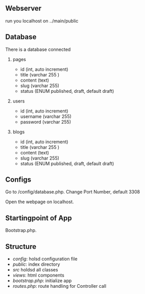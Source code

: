 ## Webserver
run you localhost on ../main/public

## Database
There is a database connected

1. pages
    - id (int, auto increment)
    - title (varchar 255 )
    - content (text)
    - slug (varchar 255)
    - status (ENUM published, draft, default  draft)

2. users
    - id (int, auto increment)
    - username (varchar 255)
    - password (varchar 255)

3. blogs
    - id (int, auto increment)
    - title (varchar 255 )
    - content (text)
    - slug (varchar 255)
    - status (ENUM published, draft, default  draft)
## Configs
Go to /config/database.php.
Change Port Number, default 3308

Open the webpage on localhost.

## Startingpoint of App
Bootstrap.php.
## Structure

- *config*: holsd configuration file
- *public*: index directory
- *src* holdsd all classes
- *views*: html components
- *bootstrap.php*: initialize app
- *routes.php*: route handling for Controller call